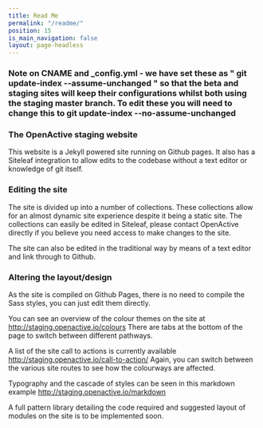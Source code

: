 ```yaml
---
title: Read Me
permalink: "/readme/"
position: 15
is_main_navigation: false
layout: page-headless
---
```


### Note on CNAME and _config.yml - we have set these as " git update-index --assume-unchanged " so that the beta and staging sites will keep their configurations whilst both using the staging master branch. To edit these you will need to change this to git update-index --no-assume-unchanged <file>

### The OpenActive staging website

This website is a Jekyll powered site running on Github pages. It also has a Siteleaf integration to allow edits to the codebase without a text editor or knowledge of git itself.

### Editing the site

The site is divided up into a number of collections. These collections allow for an almost dynamic site experience despite it being a static site. The collections can easily be edited in Siteleaf, please contact OpenActive directly if you believe you need access to make changes to the site. 

The site can also be edited in the traditional way by means of a text editor and link through to Github. 

### Altering the layout/design

As the site is compiled on Github Pages, there is no need to compile the Sass styles, you can just edit them directly. 

You can see an overview of the colour themes on the site at http://staging.openactive.io/colours There are tabs at the bottom of the page to switch between different pathways.

A list of the site call to actions is currently available http://staging.openactive.io/call-to-action/ Again, you can switch between the various site routes to see how the colourways are affected.

Typography and the cascade of styles can be seen in this markdown example http://staging.openactive.io/markdown

A full pattern library detailing the code required and suggested layout of modules on the site is to be implemented soon. 


